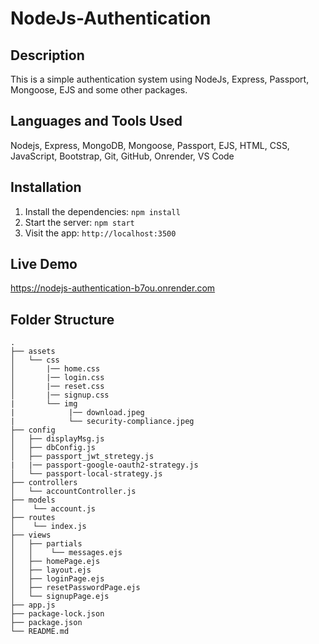 # NodeJs-Authentication

## Description
This is a simple authentication system using NodeJs, Express, Passport, Mongoose, EJS and some other packages.

## Languages and Tools Used

Nodejs, Express, MongoDB, Mongoose, Passport, EJS, HTML, CSS, JavaScript, Bootstrap, Git, GitHub, Onrender, VS Code



## Installation
1. Install the dependencies: `npm install`
2. Start the server: `npm start`
3. Visit the app: `http://localhost:3500`

## Live Demo
https://nodejs-authentication-b7ou.onrender.com


## Folder Structure

```
.
├── assets
│   └── css
│       |── home.css
│       |── login.css
│       |── reset.css
│       |── signup.css
|       └── img
|            |── download.jpeg
|            └── security-compliance.jpeg
├── config
│   ├── displayMsg.js 
│   ├── dbConfig.js
│   ├── passport_jwt_stretegy.js
|   |── passport-google-oauth2-strategy.js
│   └── passport-local-strategy.js
├── controllers
│   └── accountController.js
├── models
│    └── account.js
├── routes
│    └── index.js
├── views   
│   ├── partials
│   │    └── messages.ejs
│   ├── homePage.ejs
│   ├── layout.ejs
│   ├── loginPage.ejs
│   ├── resetPasswordPage.ejs
│   └── signupPage.ejs
├── app.js
├── package-lock.json
├── package.json
└── README.md
```
